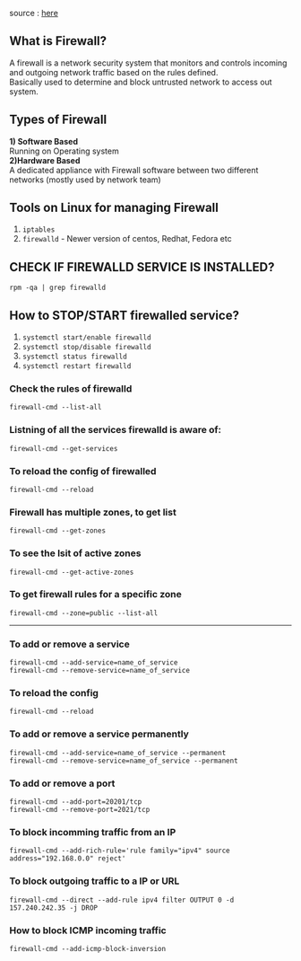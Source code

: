 source : [here](https://youtu.be/bR8SAS60QnY?si=4c7NMO5ev4EVyeo6)

## What is Firewall?

A firewall is a network security system that monitors and controls incoming and outgoing network traffic based on the rules defined.  
Basically used to determine and block untrusted network to access out system.  

## Types of Firewall

__1) Software Based__  
Running on Operating system  
__2)Hardware Based__  
A dedicated appliance with Firewall software between two different networks (mostly used by network team)  

## Tools on Linux for managing Firewall

1. ```iptables```
2. ```firewalld``` - Newer version of centos, Redhat, Fedora etc

## CHECK IF FIREWALLD SERVICE IS INSTALLED?
```rpm -qa | grep firewalld```  

## How to STOP/START firewalled service?

1. ```systemctl start/enable firewalld```
2. ```systemctl stop/disable firewalld```
3. ```systemctl status firewalld```
4. ```systemctl restart firewalld```

### Check the rules of firewalld
```firewall-cmd --list-all```

### Listning of all the services firewalld is aware of:
```firewall-cmd --get-services```

### To reload the config of firewalled
```firewall-cmd --reload```

### Firewall has multiple zones, to get list
```firewall-cmd --get-zones```

### To see the lsit of active zones
```firewall-cmd --get-active-zones```

### To get firewall rules for a specific zone
```firewall-cmd --zone=public --list-all```

---

### To add or remove a  service
```firewall-cmd --add-service=name_of_service```  
```firewall-cmd --remove-service=name_of_service```

### To reload the config
```firewall-cmd --reload```

### To add or remove a service permanently

```firewall-cmd --add-service=name_of_service --permanent```  
```firewall-cmd --remove-service=name_of_service --permanent```

### To add or remove a port

```firewall-cmd --add-port=20201/tcp```  
```firewall-cmd --remove-port=2021/tcp```

### To block incomming traffic from an IP

```firewall-cmd --add-rich-rule='rule family="ipv4" source address="192.168.0.0" reject'```

### To block outgoing traffic to a IP or URL

```firewall-cmd --direct --add-rule ipv4 filter OUTPUT 0 -d 157.240.242.35 -j DROP```

### How to block ICMP incoming traffic

```firewall-cmd --add-icmp-block-inversion```











